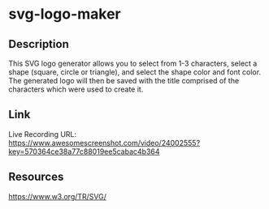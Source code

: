 # svg-logo-maker

## Description
This SVG logo generator allows you to select from 1-3 characters, select a shape (square, circle or triangle), and select the shape color and font color. The generated logo will then be saved with the title comprised of the characters which were used to create it.

## Link 

Live Recording URL: https://www.awesomescreenshot.com/video/24002555?key=570364ce38a77c88019ee5cabac4b364 

## Resources

https://www.w3.org/TR/SVG/
